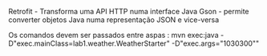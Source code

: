 Retrofit - Transforma uma API HTTP numa interface Java
Gson - permite converter objetos Java numa representação JSON e vice-versa

Os comandos devem ser passados entre aspas : mvn exec:java -D"exec.mainClass=lab1.weather.WeatherStarter" -D"exec.args="1030300""

